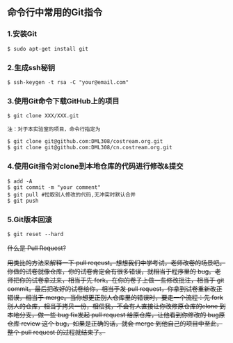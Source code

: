 ## 命令行中常用的Git指令 ##

### 1.安装Git ### 

```
$ sudo apt-get install git
```

### 2.生成ssh秘钥 ###

```
$ ssh-keygen -t rsa -C "your@email.com"
```

### 3.使用Git命令下载GitHub上的项目 ###

```
$ git clone XXX/XXX.git

注：对于本实验室的项目，命令行指定为  

$ git clone git@github.com:DML308/costream.org.git
$ git clone git@github.com:DML308/cn.costream.org.git

```

### 4.使用Git指令对clone到本地仓库的代码进行修改&提交  ###

```
$ add -A
$ git commit -m "your comment" 
$ git pull #拉取别人修改的代码,无冲突时默认合并
$ git push
```

### 5.Git版本回滚 ###

```
$ git reset --hard
```

~~什么是 Pull Request?~~

~~用类比的方法来解释一下 pull reqeust。想想我们中学考试，老师改卷的场景吧。你做的试卷就像仓库，你的试卷肯定会有很多错误，就相当于程序里的 bug。老师把你的试卷拿过来，相当于先 fork。在你的卷子上做一些修改批注，相当于 git commit。最后把改好的试卷给你，相当于发 pull request，你拿到试卷重新改正错误，相当于 merge。当你想更正别人仓库里的错误时，要走一个流程：先 fork 别人的仓库，相当于拷贝一份，相信我，不会有人直接让你改修原仓库的clone 到本地分支，做一些 bug fix发起 pull request 给原仓库，让他看到你修改的 bug原仓库 review 这个 bug，如果是正确的话，就会 merge 到他自己的项目中至此，整个 pull request 的过程就结束了。~~
